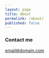 ```yaml
---
layout: page
title: About
permalink: /about/
published: false
---
```

### Contact me

[email@domain.com](mailto:email@domain.com)

